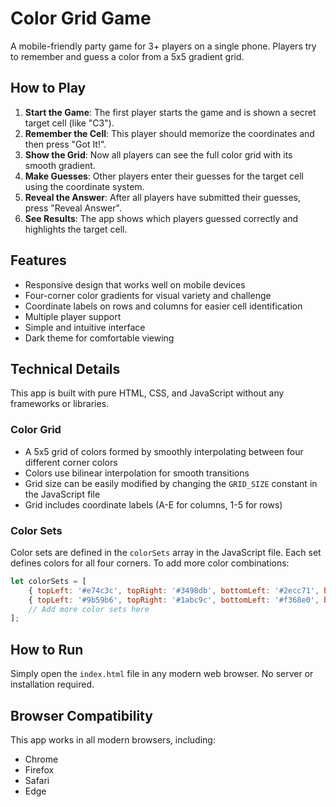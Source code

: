 # Color Grid Game

A mobile-friendly party game for 3+ players on a single phone. Players try to remember and guess a color from a 5x5 gradient grid.

## How to Play

1. **Start the Game**: The first player starts the game and is shown a secret target cell (like "C3").
2. **Remember the Cell**: This player should memorize the coordinates and then press "Got It!".
3. **Show the Grid**: Now all players can see the full color grid with its smooth gradient.
4. **Make Guesses**: Other players enter their guesses for the target cell using the coordinate system.
5. **Reveal the Answer**: After all players have submitted their guesses, press "Reveal Answer".
6. **See Results**: The app shows which players guessed correctly and highlights the target cell.

## Features

- Responsive design that works well on mobile devices
- Four-corner color gradients for visual variety and challenge
- Coordinate labels on rows and columns for easier cell identification
- Multiple player support
- Simple and intuitive interface
- Dark theme for comfortable viewing

## Technical Details

This app is built with pure HTML, CSS, and JavaScript without any frameworks or libraries.

### Color Grid

- A 5x5 grid of colors formed by smoothly interpolating between four different corner colors
- Colors use bilinear interpolation for smooth transitions
- Grid size can be easily modified by changing the `GRID_SIZE` constant in the JavaScript file
- Grid includes coordinate labels (A-E for columns, 1-5 for rows)

### Color Sets

Color sets are defined in the `colorSets` array in the JavaScript file. Each set defines colors for all four corners. To add more color combinations:

```javascript
let colorSets = [
    { topLeft: '#e74c3c', topRight: '#3498db', bottomLeft: '#2ecc71', bottomRight: '#f39c12' },
    { topLeft: '#9b59b6', topRight: '#1abc9c', bottomLeft: '#f368e0', bottomRight: '#feca57' },
    // Add more color sets here
];
```

## How to Run

Simply open the `index.html` file in any modern web browser. No server or installation required.

## Browser Compatibility

This app works in all modern browsers, including:
- Chrome
- Firefox
- Safari
- Edge 
